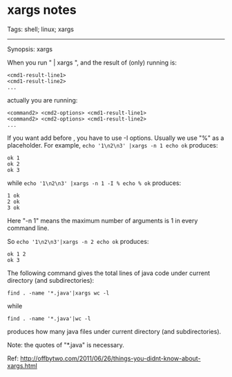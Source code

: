 # xargs notes
Tags: shell; linux; xargs

------

Synopsis: xargs <command> <command options>

When you run "<command> | xargs <command2> <cmd2-options>",
and the result of (only) running <command> is:

    <cmd1-result-line1>
    <cmd1-result-line2>
    ...

actually you are running:

    <command2> <cmd2-options> <cmd1-result-line1>
    <command2> <cmd2-options> <cmd1-result-line2>
    ...

If you want add <cmd1-result> before <cmd2-options>, you have to use -I options.
Usually we use "%" as a placeholder.
For example, `echo '1\n2\n3' |xargs -n 1 echo ok` produces:

    ok 1
    ok 2
    ok 3

while `echo '1\n2\n3' |xargs -n 1 -I % echo % ok` produces:

    1 ok
    2 ok
    3 ok

Here "-n 1" means the maximum number of arguments is 1 in every command line. 

So `echo '1\n2\n3'|xargs -n 2 echo ok` produces:

    ok 1 2 
    ok 3 

The following command gives the total lines of java code under current directory
(and subdirectories):

    find . -name '*.java'|xargs wc -l

while

    find . -name '*.java'|wc -l

produces how many java files under current directory (and subdirectories).

Note: the quotes of "*.java" is necessary.

Ref: http://offbytwo.com/2011/06/26/things-you-didnt-know-about-xargs.html
